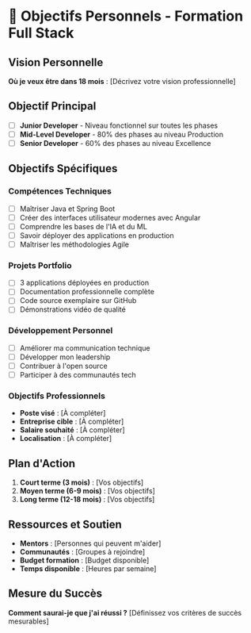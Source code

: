# 🎯 Objectifs Personnels - Formation Full Stack

## Vision Personnelle
**Où je veux être dans 18 mois** :
[Décrivez votre vision professionnelle]

## Objectif Principal
- [ ] **Junior Developer** - Niveau fonctionnel sur toutes les phases
- [ ] **Mid-Level Developer** - 80% des phases au niveau Production  
- [ ] **Senior Developer** - 60% des phases au niveau Excellence

## Objectifs Spécifiques

### Compétences Techniques
- [ ] Maîtriser Java et Spring Boot
- [ ] Créer des interfaces utilisateur modernes avec Angular
- [ ] Comprendre les bases de l'IA et du ML
- [ ] Savoir déployer des applications en production
- [ ] Maîtriser les méthodologies Agile

### Projets Portfolio
- [ ] 3 applications déployées en production
- [ ] Documentation professionnelle complète
- [ ] Code source exemplaire sur GitHub
- [ ] Démonstrations vidéo de qualité

### Développement Personnel
- [ ] Améliorer ma communication technique
- [ ] Développer mon leadership
- [ ] Contribuer à l'open source
- [ ] Participer à des communautés tech

### Objectifs Professionnels
- **Poste visé** : [À compléter]
- **Entreprise cible** : [À compléter]  
- **Salaire souhaité** : [À compléter]
- **Localisation** : [À compléter]

## Plan d'Action
1. **Court terme (3 mois)** : [Vos objectifs]
2. **Moyen terme (6-9 mois)** : [Vos objectifs]  
3. **Long terme (12-18 mois)** : [Vos objectifs]

## Ressources et Soutien
- **Mentors** : [Personnes qui peuvent m'aider]
- **Communautés** : [Groupes à rejoindre]
- **Budget formation** : [Budget disponible]
- **Temps disponible** : [Heures par semaine]

## Mesure du Succès
**Comment saurai-je que j'ai réussi ?**
[Définissez vos critères de succès mesurables]
